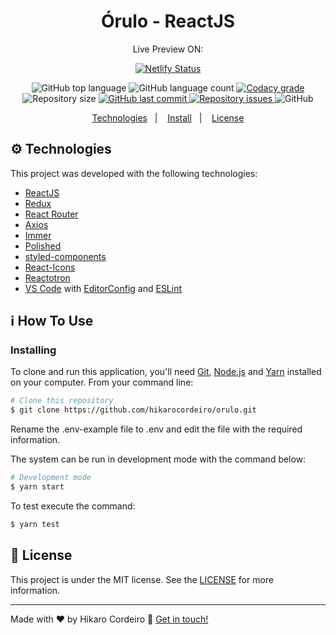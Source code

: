 <h1 align="center">
    Órulo - ReactJS
</h1>

<p align="center">
    Live Preview ON:
</p>

<p align="center">
  <a href="https://orulo.netlify.com/" target="_blank">
    <img alt="Netlify Status" src="https://api.netlify.com/api/v1/badges/65bd902e-a6d7-4360-955a-8e11c5c0969a/deploy-status.svg">
  </a>
</p>

<p align="center">
  <img alt="GitHub top language" src="https://img.shields.io/github/languages/top/hikarocordeiro/orulo.svg">

  <img alt="GitHub language count" src="https://img.shields.io/github/languages/count/hikarocordeiro/orulo.svg">

  <a href="https://www.codacy.com/manual/hikarocordeiro/orulo?utm_source=github.com&utm_medium=referral&utm_content=hikarocordeiro/orulo&utm_campaign=Badge_Grade_Dashboard">
    <img alt="Codacy grade" src="https://img.shields.io/codacy/grade/c2bd2a2808ba448fb8e71f64a119ad29.svg">
  </a>

  <img alt="Repository size" src="https://img.shields.io/github/repo-size/hikarocordeiro/orulo">
  <a href="https://github.com/hikarocordeiro/orulo/commits/master">
    <img alt="GitHub last commit" src="https://img.shields.io/github/last-commit/hikarocordeiro/orulo.svg">
  </a>

  <a href="https://github.com/hikarocordeiro/orulo/issues">
    <img alt="Repository issues" src="https://img.shields.io/github/issues/hikarocordeiro/orulo.svg">
  </a>

  <img alt="GitHub" src="https://img.shields.io/github/license/hikarocordeiro/orulo.svg">
</p>

<p align="center">
  <a href="#gear-technologies">Technologies</a>&nbsp;&nbsp;&nbsp;|&nbsp;&nbsp;&nbsp;
  <a href="#information_source-how-to-use">Install</a>&nbsp;&nbsp;&nbsp;|&nbsp;&nbsp;&nbsp;
  <a href="#memo-license">License</a>
</p>

## :gear: Technologies

This project was developed with the following technologies:

-  [ReactJS](https://reactjs.org/)
-  [Redux](https://redux.js.org/)
-  [React Router](https://github.com/ReactTraining/react-router)
-  [Axios](https://github.com/axios/axios)
-  [Immer](https://github.com/immerjs/immer)
-  [Polished](https://polished.js.org/)
-  [styled-components](https://www.styled-components.com/)
-  [React-Icons](https://react-icons.netlify.com/)
-  [Reactotron](https://infinite.red/reactotron)
-  [VS Code][vc] with [EditorConfig][vceditconfig] and [ESLint][vceslint]

## :information_source: How To Use

### Installing

To clone and run this application, you'll need [Git](https://git-scm.com), [Node.js][nodejs] and [Yarn][yarn] installed on your computer. From your command line:

```bash
# Clone this repository
$ git clone https://github.com/hikarocordeiro/orulo.git
```

Rename the .env-example file to .env and edit the file with the required information.

The system can be run in development mode with the command below:
```bash
# Development mode
$ yarn start
```

To test execute the command:
```bash
$ yarn test
```

## :memo: License
This project is under the MIT license. See the [LICENSE](https://github.com/hikarocordeiro/orulo/blob/master/LICENSE) for more information.

---

Made with ♥ by Hikaro Cordeiro :wave: [Get in touch!](https://www.linkedin.com/in/hikaro-cordeiro/)

[nodejs]: https://nodejs.org/
[yarn]: https://yarnpkg.com/
[vc]: https://code.visualstudio.com/
[vceditconfig]: https://marketplace.visualstudio.com/items?itemName=EditorConfig.EditorConfig
[vceslint]: https://marketplace.visualstudio.com/items?itemName=dbaeumer.vscode-eslint
